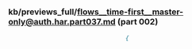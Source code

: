 ### kb/previews_full/flows__time-first__master-only@auth.har.part037.md (part 002)

```md
                                 {
                           
```

```
